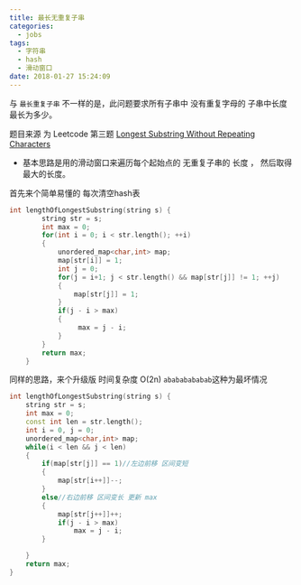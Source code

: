 ```yaml
---
title: 最长无重复子串
categories:
  - jobs
tags:
  - 字符串
  - hash
  - 滑动窗口
date: 2018-01-27 15:24:09
---
```


与 `最长重复子串` 不一样的是，此问题要求所有子串中 没有重复字母的 子串中长度最长为多少。

题目来源 为 Leetcode 第三题 [Longest Substring Without Repeating Characters](https://leetcode.com/problems/longest-substring-without-repeating-characters/description/)

<!-- more -->

* 基本思路是用的滑动窗口来遍历每个起始点的 无重复子串的 长度 ， 然后取得最大的长度。

首先来个简单易懂的  每次清空hash表
``` cpp
int lengthOfLongestSubstring(string s) {
        string str = s;
        int max = 0;
        for(int i = 0; i < str.length(); ++i)
        {
            unordered_map<char,int> map;
            map[str[i]] = 1;
            int j = 0;
            for(j = i+1; j < str.length() && map[str[j]] != 1; ++j)
            {
                map[str[j]] = 1;
            }
            if(j - i > max)
            {
                 max = j - i;
            }
        }
        return max;
    }
```

同样的思路，来个升级版 时间复杂度 O(2n) `abababababab`这种为最坏情况
``` cpp
int lengthOfLongestSubstring(string s) {
    string str = s;
    int max = 0;
    const int len = str.length();
    int i = 0, j = 0;
    unordered_map<char,int> map;
    while(i < len && j < len)
    {
        if(map[str[j]] == 1)//左边前移 区间变短
        {
            map[str[i++]]--;
        }
        else//右边前移 区间变长 更新 max
        {
            map[str[j++]]++;
            if(j - i > max)
                max = j - i;
        }

    }
    return max;
}
```
